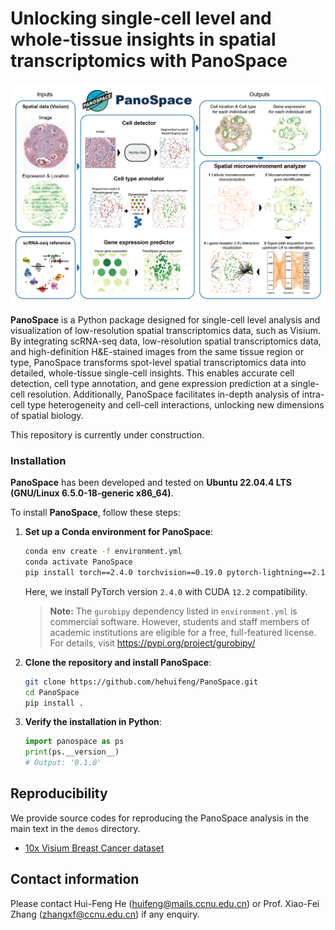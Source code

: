 # Unlocking single-cell level and whole-tissue insights in spatial transcriptomics with PanoSpace

![PanoSpace_overview](figures/fig1.png)

**PanoSpace** is a Python package designed for single-cell level analysis and visualization of low-resolution spatial transcriptomics data, such as Visium. By integrating scRNA-seq data, low-resolution spatial transcriptomics data, and high-definition H&E-stained images from the same tissue region or type, PanoSpace transforms spot-level spatial transcriptomics data into detailed, whole-tissue single-cell insights. This enables accurate cell detection, cell type annotation, and gene expression prediction at a single-cell resolution. Additionally, PanoSpace facilitates in-depth analysis of intra-cell type heterogeneity and cell-cell interactions, unlocking new dimensions of spatial biology.

This repository is currently under construction.

### Installation

**PanoSpace** has been developed and tested on **Ubuntu 22.04.4 LTS (GNU/Linux 6.5.0-18-generic x86_64)**.

To install **PanoSpace**, follow these steps:

1. **Set up a Conda environment for PanoSpace**:

    ```bash
    conda env create -f environment.yml
    conda activate PanoSpace
    pip install torch==2.4.0 torchvision==0.19.0 pytorch-lightning==2.1.2
    ```

    Here, we install PyTorch version `2.4.0` with CUDA `12.2` compatibility.

    > **Note:** The `gurobipy` dependency listed in `environment.yml` is commercial software. However, students and staff members of academic institutions are eligible for a free, full-featured license. For details, visit https://pypi.org/project/gurobipy/

2. **Clone the repository and install PanoSpace**:

    ```bash
    git clone https://github.com/hehuifeng/PanoSpace.git
    cd PanoSpace
    pip install .
    ```

3. **Verify the installation in Python**:

    ```python
    import panospace as ps
    print(ps.__version__)
    # Output: '0.1.0'
    ```
    
## Reproducibility
We provide source codes for reproducing the PanoSpace analysis in the main text in the `demos` directory.

- [10x Visium Breast Cancer dataset](demo/Visium_Breast_Reproducibility.ipynb)
 
## Contact information
Please contact Hui-Feng He (<huifeng@mails.ccnu.edu.cn>) or Prof. Xiao-Fei Zhang (<zhangxf@ccnu.edu.cn>) if any enquiry.
